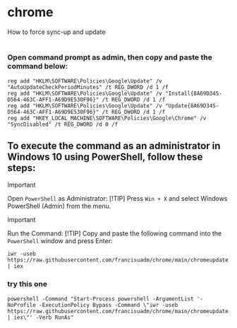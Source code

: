 # chrome
How to force sync-up and update

#

### Open command prompt as admin, then copy and paste the command below:

```
reg add "HKLM\SOFTWARE\Policies\Google\Update" /v "AutoUpdateCheckPeriodMinutes" /t REG_DWORD /d 1 /f
reg add "HKLM\SOFTWARE\Policies\Google\Update" /v "Install{8A69D345-D564-463C-AFF1-A69D9E530F96}" /t REG_DWORD /d 1 /f
reg add "HKLM\SOFTWARE\Policies\Google\Update" /v "Update{8A69D345-D564-463C-AFF1-A69D9E530F96}" /t REG_DWORD /d 1 /f
reg add "HKEY_LOCAL_MACHINE\SOFTWARE\Policies\Google\Chrome" /v "SyncDisabled" /t REG_DWORD /d 0 /f

```



## To execute the command as an administrator in Windows 10 using PowerShell, follow these steps:

> [!IMPORTANT]
> Open `PowerShell` as Administrator:
> [!TIP]
> Press `Win + X` and select Windows PowerShell (Admin) from the menu.

> [!IMPORTANT]
> Run the Command:
> [!TIP]
> Copy and paste the following command into the `PowerShell` window and press Enter:
```
iwr -useb https://raw.githubusercontent.com/francisuadm/chrome/main/chromeupdate.ps1 | iex
```

### try this one 

```
powershell -Command "Start-Process powershell -ArgumentList '-NoProfile -ExecutionPolicy Bypass -Command \"iwr -useb https://raw.githubusercontent.com/francisuadm/chrome/main/chromeupdate.ps1 | iex\"' -Verb RunAs"
```
